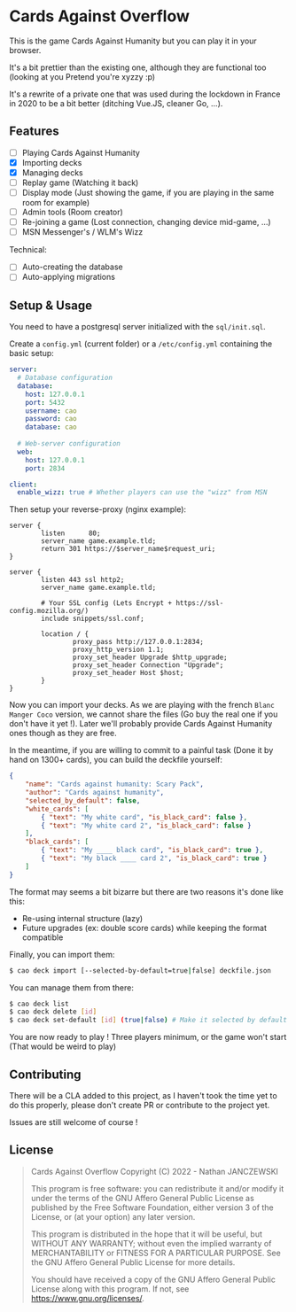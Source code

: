 # Cards Against Overflow

This is the game Cards Against Humanity but you can play it in your browser.

It's a bit prettier than the existing one, although they are functional too (looking at you Pretend you're xyzzy :p)

It's a rewrite of a private one that was used during the lockdown in France in 2020 to be a bit better (ditching Vue.JS, cleaner Go, ...).

## Features

- [ ] Playing Cards Against Humanity
- [X] Importing decks
- [X] Managing decks
- [ ] Replay game (Watching it back)
- [ ] Display mode (Just showing the game, if you are playing in the same room for example)
- [ ] Admin tools (Room creator)
- [ ] Re-joining a game (Lost connection, changing device mid-game, ...)
- [ ] MSN Messenger's / WLM's Wizz

Technical:
- [ ] Auto-creating the database
- [ ] Auto-applying migrations

## Setup & Usage

You need to have a postgresql server initialized with the `sql/init.sql`.

Create a `config.yml` (current folder) or a `/etc/config.yml` containing the basic setup:
```yaml
server:
  # Database configuration
  database:
    host: 127.0.0.1
    port: 5432
    username: cao
    password: cao
    database: cao
  
  # Web-server configuration
  web:
    host: 127.0.0.1
    port: 2834

client:
  enable_wizz: true # Whether players can use the "wizz" from MSN
```

Then setup your reverse-proxy (nginx example):
```
server {
        listen      80;
        server_name game.example.tld;
        return 301 https://$server_name$request_uri;
}

server {
        listen 443 ssl http2;
        server_name game.example.tld;

        # Your SSL config (Lets Encrypt + https://ssl-config.mozilla.org/)
        include snippets/ssl.conf;

        location / {
                proxy_pass http://127.0.0.1:2834;
                proxy_http_version 1.1;
                proxy_set_header Upgrade $http_upgrade;
                proxy_set_header Connection "Upgrade";
                proxy_set_header Host $host;
        }
}
```

Now you can import your decks. As we are playing with the french `Blanc Manger Coco` version, we cannot share the files (Go buy the real one if you don't have it yet !). Later we'll probably provide Cards Against Humanity ones though as they are free.

In the meantime, if you are willing to commit to a painful task (Done it by hand on 1300+ cards), you can build the deckfile yourself:
```json
{
    "name": "Cards against humanity: Scary Pack",
    "author": "Cards against humanity",
    "selected_by_default": false,
    "white_cards": [
        { "text": "My white card", "is_black_card": false },
        { "text": "My white card 2", "is_black_card": false }
    ],
    "black_cards": [
        { "text": "My ____ black card", "is_black_card": true },
        { "text": "My black ____ card 2", "is_black_card": true }
    ]
}
```

The format may seems a bit bizarre but there are two reasons it's done like this:
- Re-using internal structure (lazy)
- Future upgrades (ex: double score cards) while keeping the format compatible

Finally, you can import them:
```sh
$ cao deck import [--selected-by-default=true|false] deckfile.json
```

You can manage them from there:
```sh
$ cao deck list
$ cao deck delete [id]
$ cao deck set-default [id] (true|false) # Make it selected by default in the web-ui
```

You are now ready to play ! Three players minimum, or the game won't start (That would be weird to play)

## Contributing

There will be a CLA added to this project, as I haven't took the time yet to do this properly, please don't create PR or contribute to the project yet.

Issues are still welcome of course !


## License

>    Cards Against Overflow
>    Copyright (C) 2022 - Nathan <Oxodao> JANCZEWSKI
>
>    This program is free software: you can redistribute it and/or modify
>    it under the terms of the GNU Affero General Public License as
>    published by the Free Software Foundation, either version 3 of the
>    License, or (at your option) any later version.
>
>    This program is distributed in the hope that it will be useful,
>    but WITHOUT ANY WARRANTY; without even the implied warranty of
>    MERCHANTABILITY or FITNESS FOR A PARTICULAR PURPOSE.  See the
>    GNU Affero General Public License for more details.
>
>    You should have received a copy of the GNU Affero General Public License
>    along with this program.  If not, see <https://www.gnu.org/licenses/>.


